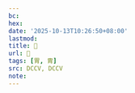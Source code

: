 ```yaml
---
bc:
hex:
date: '2025-10-13T10:26:50+08:00'
lastmod:
title: 􁔹
url: 􁔹
tags: [胃, 胄]
src: DCCV, DCCV
note:
---
```

